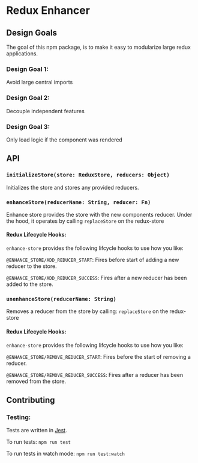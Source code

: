 # Redux Enhancer

## Design Goals

The goal of this npm package, is to make it easy to modularize large redux applications.

### Design Goal 1: 
Avoid large central imports

### Design Goal 2: 
Decouple independent features

### Design Goal 3:
Only load logic if the component was rendered

## API

### `initializeStore(store: ReduxStore, reducers: Object)`
Initializes the store and stores any provided reducers.

### `enhanceStore(reducerName: String, reducer: Fn)`
Enhance store provides the store with the new components reducer.
Under the hood, it operates by calling `replaceStore` on the redux-store

#### Redux Lifecycle Hooks:
``enhance-store`` provides the following lifcycle hooks to use how you like:

``@ENHANCE_STORE/ADD_REDUCER_START``: Fires before start of adding a new reducer to the store.

``@ENHANCE_STORE/ADD_REDUCER_SUCCESS``: Fires after a new reducer has been added to the store.

### `unenhanceStore(reducerName: String)`
Removes a reducer from the store by calling: `replaceStore` on the redux-store

#### Redux Lifecycle Hooks:
``enhance-store`` provides the following lifcycle hooks to use how you like:

``@ENHANCE_STORE/REMOVE_REDUCER_START``: Fires before the start of removing a reducer. 

``@ENHANCE_STORE/REMOVE_REDUCER_SUCCESS``: Fires after a reducer has been removed from the store.

## Contributing

### Testing:

Tests are written in [Jest](https://jestjs.io/).

To run tests: ``npm run test``

To run tests in watch mode: ``npm run test:watch``
